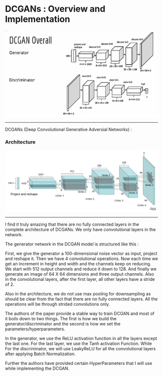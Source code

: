 # DCGANs : Overview and Implementation

<img src="./assets/first.png" alt="DCGANs overall">
<hr>

DCGANs (Deep Convolutional Generative Adversial Networks) : 

### Architecture

<img src="./assets/second.png" alt="DCGANs overall">
<hr>

I find it truly amazing that there are no fully connected layers in the complete architecture of DCGANs. We only have convolutional layers in the network. 

The generator network in the DCGAN model is structured like this : 

First, we give the generator a 100-dimensional noise vector as input, project and reshape it. Then we have 4 convolutional operations. Now each time we get an increment in height and width and the channels keep on reducing. We start with 512 output channels and reduce it down to 128. And finally we generate an image of 64 X 64 dimensions and three output channels. Also in the convolutional layers, after the first layer, all other layers have a stride of 2. 

Also in the architecture, we do not use max pooling for downsampling as should be clear from the fact that there are no fully connected layers. All the operations will be through strided convolutions only. 

The authors of the paper provide a stable way to train DCGAN and most of it boils down to two things. The first is how we build the generator/discriminator and the second is how we set the parameters/hyperparameters. 

In the generator, we use the ReLU activation function in all the layers except the last one. For the last layer, we use the Tanh activation Function. While For the discriminator, we will use LeakyReLU for all the convolutional layers after applying Batch Normalization. 

Further the authors have provided certain HyperParameters that I will use while implementing the DCGAN.
